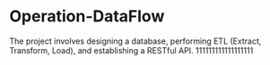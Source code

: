# Operation-DataFlow
The project involves designing a database, performing ETL (Extract, Transform, Load), and establishing a RESTful API.
111111111111111111
